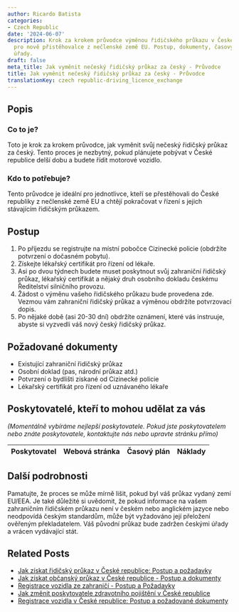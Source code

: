```yaml
---
author: Ricardo Batista
categories:
- Czech Republic
date: '2024-06-07'
description: Krok za krokem průvodce výměnou řidičského průkazu v České republice
  pro nově přistěhovalce z nečlenské země EU. Postup, dokumenty, časový rámec a české
  úřady.
draft: false
meta_title: Jak vyměnit nečeský řidičský průkaz za český - Průvodce
title: Jak vyměnit nečeský řidičský průkaz za český - Průvodce
translationKey: czech republic-driving_licence_exchange
---
```



## Popis
### Co to je?
Toto je krok za krokem průvodce, jak vyměnit svůj nečeský řidičský průkaz za český. Tento proces je nezbytný, pokud plánujete pobývat v České republice delší dobu a budete řídit motorové vozidlo.

### Kdo to potřebuje?
Tento průvodce je ideální pro jednotlivce, kteří se přestěhovali do České republiky z nečlenské země EU a chtějí pokračovat v řízení s jejich stávajícím řidičským průkazem.

## Postup
1. Po příjezdu se registrujte na místní pobočce Cizinecké policie (obdržíte potvrzení o dočasném pobytu).
2. Získejte lékařský certifikát pro řízení od lékaře.
3. Asi po dvou týdnech budete muset poskytnout svůj zahraniční řidičský průkaz, lékařský certifikát a nějaký druh osobního dokladu českému Ředitelství silničního provozu.
4. Žádost o výměnu vašeho řidičského průkazu bude provedena zde. Vezmou vám zahraniční řidičský průkaz a výměnou obdržíte potvrzovací dopis.
5. Po nějaké době (asi 20-30 dní) obdržíte oznámení, které vás instruuje, abyste si vyzvedli váš nový český řidičský průkaz.

## Požadované dokumenty
- Existující zahraniční řidičský průkaz
- Osobní doklad (pas, národní průkaz atd.)
- Potvrzení o bydlišti získané od Cizinecké policie
- Lékařský certifikát pro řízení od uznávaného lékaře

## Poskytovatelé, kteří to mohou udělat za vás

_(Momentálně vybíráme nejlepší poskytovatele. Pokud jste poskytovatelem nebo znáte poskytovatele, kontaktujte nás nebo upravte stránku přímo)_

| Poskytovatel    |     Webová stránka  |     Časový plán   |      Náklady    |
| :-------------: | :-------------: |  :-------------: | :-------------: |


## Další podrobnosti
Pamatujte, že proces se může mírně lišit, pokud byl váš průkaz vydaný zemí EU/EEA. Je také důležité si uvědomit, že pokud informace na vašem zahraničním řidičském průkazu není v českém nebo anglickém jazyce nebo neodpovídá českým standardům, může být vyžadováno její přeložení ověřeným překladatelem. Váš původní průkaz bude zadržen českými úřady a vrácen vydávající stát.
## Related Posts

- [Jak získat řidičský průkaz v České republice: Postup a požadavky](https://tramitit.com/cs/guides/czech-republic/zadost_o_ridicsky_prukaz/)
- [Jak získat občanský průkaz v České republice - Postup a dokumenty](https://tramitit.com/cs/guides/czech-republic/zadost_o_vydani_obcanskeho_prukazu/)
- [Registrace vozidla ze zahraničí - Postup a Požadavky](https://tramitit.com/cs/guides/czech-republic/registrace_vozidla_dovezeneho_ze_zahranici/)
- [Jak změnit poskytovatele zdravotního pojištění v České republice](https://tramitit.com/cs/guides/czech-republic/zmena_zdravotni_pojistovny/)
- [Registrace vozidla v České republice: Postup a požadované dokumenty](https://tramitit.com/cs/guides/czech-republic/registrace_automobilu/)